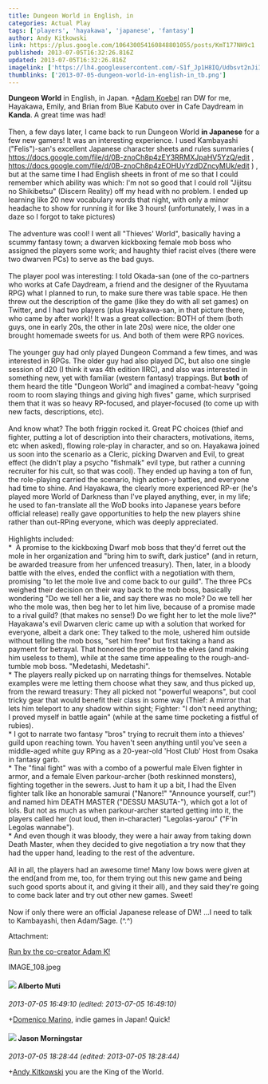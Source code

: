 ```yaml
---
title: Dungeon World in English, in
categories: Actual Play
tags: ['players', 'hayakawa', 'japanese', 'fantasy']
author: Andy Kitkowski
link: https://plus.google.com/106430054160848801055/posts/KmT177NH9c1
published: 2013-07-05T16:32:26.816Z
updated: 2013-07-05T16:32:26.816Z
imagelink: ['https://lh4.googleusercontent.com/-S1f_Jp1H8IQ/Udbsvt2nJiI/AAAAAAAAKS8/V0cQUuAz0eo/w1600-h1195/IMAGE_108.jpeg']
thumblinks: ['2013-07-05-dungeon-world-in-english-in_tb.png']
---
```


<b>Dungeon World</b> in English, in Japan. <span class="proflinkWrapper"><span class="proflinkPrefix">+</span><a class="proflink" href="https://plus.google.com/112484087750169360510" oid="112484087750169360510">Adam Koebel</a></span> ran DW for me, Hayakawa, Emily, and Brian from Blue Kabuto over in Cafe Daydream in <b>Kanda</b>. A great time was had!<br /><br />Then, a few days later, I came back to run Dungeon World <b>in Japanese</b> for a few new gamers! It was an interesting experience. I used Kambayashi (&quot;Felis&quot;)-san&#39;s excellent Japanese character sheets and rules summaries ( <a href="https://docs.google.com/file/d/0B-znoCh8p4zEY3RRMXJpaHV5YzQ/edit" class="ot-anchor">https://docs.google.com/file/d/0B-znoCh8p4zEY3RRMXJpaHV5YzQ/edit</a> , <a href="https://docs.google.com/file/d/0B-znoCh8p4zEOHUyYzdDZncyMUk/edit" class="ot-anchor">https://docs.google.com/file/d/0B-znoCh8p4zEOHUyYzdDZncyMUk/edit</a> ) , but at the same time I had English sheets in front of me so that I could remember which ability was which: I&#39;m not so good that I could roll &quot;Jijitsu no Shikibetsu&quot; (Discern Reality) off my head with no problem. I ended up learning like 20 new vocabulary words that night, with only a minor headache to show for running it for like 3 hours! (unfortunately, I was in a daze so I forgot to take pictures)<br /><br />The adventure was cool! I went all &quot;Thieves&#39; World&quot;, basically having a scummy fantasy town; a dwarven kickboxing female mob boss who assigned the players some work; and haughty thief racist elves (there were two dwarven PCs) to serve as the bad guys.<br /><br />The player pool was interesting: I told Okada-san (one of the co-partners who works at Cafe Daydream, a friend and the designer of the Ryuutama RPG) what I planned to run, to make sure there was table space. He then threw out the description of the game (like they do with all set games) on Twitter, and I had two players (plus Hayakawa-san, in that picture there, who came by after work)! It was a great collection: BOTH of them (both guys, one in early 20s, the other in late 20s) were nice, the older one brought homemade sweets for us. And both of them were RPG novices. <br /><br />The younger guy had only played Dungeon Command a few times, and was interested in RPGs. The older guy had also played DC, but also one single session of d20 (I think it was 4th edition IIRC), and also was interested in something new, yet with familiar (western fantasy) trappings. But <b>both</b> of them heard the title &quot;Dungeon World&quot; and imagined a combat-heavy &quot;going room to room slaying things and giving high fives&quot; game, which surprised them that it was so heavy RP-focused, and player-focused (to come up with new facts, descriptions, etc).<br /><br />And know what? The both friggin rocked it. Great PC choices (thief and fighter, putting a lot of description into their characters, motivations, items, etc when asked), flowing role-play in character, and so on. Hayakawa joined us soon into the scenario as a Cleric, picking Dwarven and Evil, to great effect (he didn&#39;t play a psycho &quot;fishmalk&quot; evil type, but rather a cunning recruiter for his cult, so that was cool). They ended up having a ton of fun, the role-playing carried the scenario, high action-y battles, and everyone had time to shine. And Hayakawa, the clearly more experienced RP-er (he&#39;s played more World of Darkness than I&#39;ve played anything, ever, in my life; he used to fan-translate all the WoD books into Japanese years before official release) really gave opportunities to help the new players shine rather than out-RPing everyone, which was deeply appreciated. <br /><br />Highlights included:<br />*  A promise to the kickboxing Dwarf mob boss that they&#39;d ferret out the mole in her organization and &quot;bring him to swift, dark justice&quot; (and in return, be awarded treasure from her unfenced treasury). Then, later, in a bloody battle with the elves, ended the conflict with a negotiation with them, promising &quot;to let the mole live and come back to our guild&quot;. The three PCs weighed their decision on their way back to the mob boss, basically wondering &quot;Do we tell her a lie, and say there was no mole? Do we tell her who the mole was, then beg her to let him live, because of a promise made to a rival guild? (that makes no sense!) Do we fight her to let the mole live?&quot; Hayakawa&#39;s evil Dwarven cleric came up with a solution that worked for everyone, albeit a dark one: They talked to the mole, ushered him outside without telling the mob boss, &quot;set him free&quot; but first taking a hand as payment for betrayal. That honored the promise to the elves (and making him useless to them), while at the same time appealing to the rough-and-tumble mob boss. &quot;Medetashi, Medetashi&quot;.<br />* The players really picked up on narrating things for themselves. Notable examples were me letting them choose what they saw, and thus picked up, from the reward treasury: They all picked not &quot;powerful weapons&quot;, but cool tricky gear that would benefit their class in some way (Thief: A mirror that lets him teleport to any shadow within sight; Fighter: &quot;I don&#39;t need anything; I proved myself in battle again&quot; (while at the same time pocketing a fistful of rubies).<br />* I got to narrate two fantasy &quot;bros&quot; trying to recruit them into a thieves&#39; guild upon reaching town. You haven&#39;t seen anything until you&#39;ve seen a middle-aged white guy RPing as a 20-year-old &#39;Host Club&#39; Host from Osaka in fantasy garb.<br />* The &quot;final fight&quot; was with a combo of a powerful male Elven fighter in armor, and a female Elven parkour-archer (both reskinned monsters), fighting together in the sewers. Just to ham it up a bit, I had the Elven fighter talk like an honorable samurai (&quot;Nanore!&quot; &quot;Announce yourself, cur!&quot;) and named him DEATH MASTER (&quot;DESSU MASUTA-&quot;), which got a lot of lols. But not as much as when parkour-archer started getting into it, the players called her (out loud, then in-character) &quot;Legolas-yarou&quot; (&quot;F&#39;in Legolas wannabe&quot;). <br />* And even though it was bloody, they were a hair away from taking down Death Master, when they decided to give negotiation a try now that they had the upper hand, leading to the rest of the adventure.<br /><br />All in all, the players had an awesome time! Many low bows were given at the end(and from me, too, for them trying out this new game and being such good sports about it, and giving it their all), and they said they&#39;re going to come back later and try out other new games. Sweet!<br /><br />Now if only there were an official Japanese release of DW! ...I need to talk to Kambayashi, then Adam/Sage. (^.^)


Attachment:

<a href='https://plus.google.com/photos/106430054160848801055/albums/5897161066489606289/5897161066594903586?sqi=100084733231320276299&sqsi=dfedbd2a-c81f-40f0-807f-26872655371a'>Run by the co-creator Adam K!</a>


IMAGE_108.jpeg
<div id='comment z12jcx5hnyqqdhafk22pe3kwfv33xnmcy'>
  <h4><img src='{{site.baseurl}}//images/avatars/115787882201313683519_photo.jpg'> Alberto Muti</h4>
      <p><cite>2013-07-05 16:49:10 (edited: 2013-07-05 16:49:10)</cite></p>
        <p><span class="proflinkWrapper"><span class="proflinkPrefix">+</span><a class="proflink" href="https://plus.google.com/101920819332394360747" oid="101920819332394360747">Domenico Marino</a></span>, indie games in Japan! Quick!</p>
</div>
        

<div id='comment z12jcx5hnyqqdhafk22pe3kwfv33xnmcy'>
  <h4><img src='{{site.baseurl}}//images/avatars/108429258070600840800_photo.jpg'> Jason Morningstar</h4>
      <p><cite>2013-07-05 18:28:44 (edited: 2013-07-05 18:28:44)</cite></p>
        <p><span class="proflinkWrapper"><span class="proflinkPrefix">+</span><a class="proflink" href="https://plus.google.com/106430054160848801055" oid="106430054160848801055">Andy Kitkowski</a></span> you are the King of the World.</p>
</div>
        